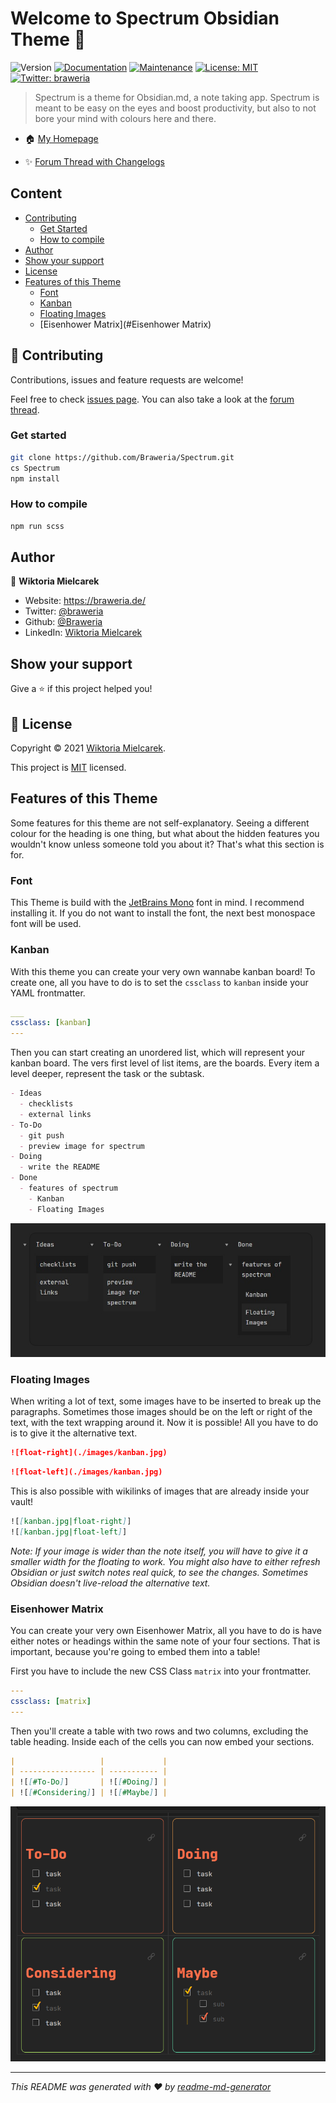 # Welcome to Spectrum Obsidian Theme 👋
![Version](https://img.shields.io/badge/version-0.13.0-blue.svg?cacheSeconds=2592000)
[![Documentation](https://img.shields.io/badge/documentation-yes-brightgreen.svg)](https://github.com/Braweria/Spectrum#readme)
[![Maintenance](https://img.shields.io/badge/Maintained%3F-yes-green.svg)](https://github.com/Braweria/Spectrum/graphs/commit-activity)
[![License: MIT](https://img.shields.io/github/license/Braweria/Spectrum)](https://github.com/Braweria/Spectrum/blob/master/LICENSE)
[![Twitter: braweria](https://img.shields.io/twitter/follow/braweria.svg?style=social)](https://twitter.com/braweria)

> Spectrum is a theme for Obsidian.md, a note taking app. Spectrum is meant to be easy on the eyes and boost productivity, but also to not bore your mind with colours here and there.

- 🏠 [My Homepage](https://braweria.de)

- ✨ [Forum Thread with Changelogs](https://forum.obsidian.md/t/spectrum-an-obsidian-theme-new-feat-floating-images/12688https://forum.obsidian.md/t/12688)

## Content

- [Contributing](#-Contributing)
  - [Get Started](#Get-Started)
  - [How to compile](#How-to-compile)
- [Author](#Author)
- [Show your support](#Show-your-support)
- [License](#-License)
- [Features of this Theme](#Features-of-this-Theme)
  - [Font](#Font)
  - [Kanban](#Kanban)
  - [Floating Images](#Floating-Images)
  - [Eisenhower Matrix](#Eisenhower Matrix)

## 🤝 Contributing

Contributions, issues and feature requests are welcome!

Feel free to check [issues page](https://github.com/Braweria/Spectrum/issues). You can also take a look at the [forum thread](https://forum.obsidian.md/t/12688).

### Get started 

```sh
git clone https://github.com/Braweria/Spectrum.git
cs Spectrum
npm install
```

### How to compile

```sh
npm run scss
```

## Author

👤 **Wiktoria Mielcarek**

* Website: https://braweria.de/
* Twitter: [@braweria](https://twitter.com/braweria)
* Github: [@Braweria](https://github.com/Braweria)
* LinkedIn: [Wiktoria Mielcarek](https://linkedin.com/in/wiktoria-mielcarek)


## Show your support

Give a ⭐️ if this project helped you!


## 📝 License

Copyright © 2021 [Wiktoria Mielcarek](https://github.com/Braweria).

This project is [MIT](https://github.com/Braweria/Spectrum/blob/master/LICENSE) licensed.

## Features of this Theme

Some features for this theme are not self-explanatory. Seeing a different colour for the heading is one thing, but what about the hidden features you wouldn't know unless someone told you about it? That's what this section is for.

### Font

This Theme is build with the [JetBrains Mono](https://www.jetbrains.com/lp/mono/) font in mind. I recommend installing it. If you do not want to install the font, the next best monospace font will be used.


### Kanban

With this theme you can create your very own wannabe kanban board! To create one, all you have to do is to set the `cssclass` to `kanban` inside your YAML frontmatter.

```yaml
___
cssclass: [kanban]
---
```

Then you can start creating an unordered list, which will represent your kanban board. The vers first level of list items, are the boards. Every item a level deeper, represent the task or the subtask.

```md
- Ideas
  - checklists
  - external links
- To-Do
  - git push
  - preview image for spectrum
- Doing
  - write the README
- Done
  - features of spectrum
    - Kanban
    - Floating Images
```

![Kanban](./images/kanban.jpg)

### Floating Images

When writing a lot of text, some images have to be inserted to break up the paragraphs. Sometimes those images should be on the left or right of the text, with the text wrapping around it. Now it is possible! All you have to do is to give it the alternative text.

```md
![float-right](./images/kanban.jpg)
```
```md
![float-left](./images/kanban.jpg)
```

This is also possible with wikilinks of images that are already inside your vault!

```md
![[kanban.jpg|float-right]]
![[kanban.jpg|float-left]]
```

*Note: If your image is wider than the note itself, you will have to give it a smaller width for the floating to work. You might also have to either refresh Obsidian or just switch notes real quick, to see the changes. Sometimes Obsidian doesn't live-reload the alternative text.*

### Eisenhower Matrix

You can create your very own Eisenhower Matrix, all you have to do is have either notes or headings within the same note of your four sections. That is important, because you're going to embed them into a table!

First you have to include the new CSS Class `matrix` into your frontmatter.

```yaml
---
cssclass: [matrix]
---
```

Then you'll create a table with two rows and two columns, excluding the table heading. Inside each of the cells you can now embed your sections.

```md
|                   |             |
| ----------------- | ----------- |
| ![[#To-Do]]       | ![[#Doing]] |
| ![[#Considering]] | ![[#Maybe]] |
```

![Eisenhower Matrix](./images/eisenhower.png)

***
_This README was generated with ❤️ by [readme-md-generator](https://github.com/kefranabg/readme-md-generator)_